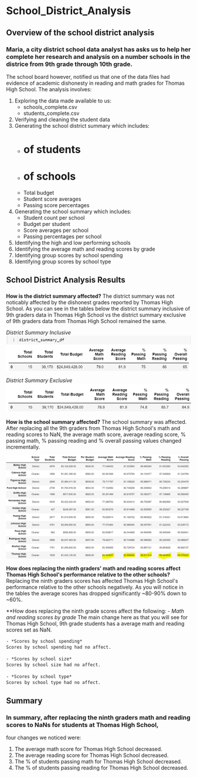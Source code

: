 # School_District_Analysis

## Overview of the school district analysis
### Maria, a city district school data analyst has asks us to help her complete her research and analysis on a number schools in the districe from 9th grade through 10th grade.
The school board however, notified us that one of the data files had evidence of academic dishonesty in reading and math grades for Thomas High School. The analysis involves:

1. Exploring the data made available to us:
	- schools_complete.csv
	- students_complete.csv
2. Verifying and cleaning the student data
3. Generating the school district summary which includes:
	- # of students
	- # of schools
	- Total budget
	- Student score averages
	- Passing score percentages
4. Generating the school summary which includes:
	- Student count per school
	- Budget per student
	- Score averages per school
	- Passing percentages per school
5. Identifying the high and low performing schools
6. Identifying the average math and reading scores by grade
7. Identifying group scores by school spending
8. Identifying group scores by school type

## School District Analysis Results
### 
**How is the district summary affected?**
The district summary was not noticably affected by the dishonest grades reported by Thomas High School.
As you can see in the tables below the district summary inclusive of 9th graders data in Thomas High School vs the district summary exclusive
of 9th graders data from Thomas High School remained the same.

*District Summary Inclusive*
![District_Summary_Inclusive](https://github.com/mavalenz/School_District_Analysis/blob/main/Resources/District_Summary_Inclusive.PNG)

*District Summary Exclusive*
![District_Summary_Exclusive](https://github.com/mavalenz/School_District_Analysis/blob/main/Resources/District_Summary_Exclusive.PNG)

**How is the school summary affected?**
The school summary was affected. After replacing all the 9th graders from Thomas High School's math and reading scores to NaN,
the average math score, average reading score, % passing math, % passing reading and % overall passing values changed incrementally. 

![School_Summary_Exclusive](https://github.com/mavalenz/School_District_Analysis/blob/main/Resources/School_Summary_Exclusive.PNG)

**How does replacing the ninth graders' math and reading scores affect Thomas High School's performance relative to the other schools?**
Replacing the ninth graders scores has affected Thomas High School's performance relative to the other schools negatively. As you will notice
in the tables the average scores has dropped significantly ~80-90% down to ~60%.

**How does replacing the ninth grade scores affect the following:
	- *Math and reading scores by grade*
	The main change here as that you will see for Thomas High School, 9th grade students has a average math and reading scores set as NaN.
 
	- *Scores by school spending*
	Scores by school spending had no affect. 

	- *Scores by school size*
	Scores by school size had no affect.	

	- *Scores by school type*
	Scores by school type had no affect.

## Summary
### In summary, after replacing the ninth graders math and reading scores to NaNs for students at Thomas High School,
four changes we noticed were:

1. The average math score for Thomas High School decreased.
2. The average reading score for Thomas High School decreased.
3. The % of students passing math for Thomas High School decreased.
4. The % of students passing reading for Thomas High School decreased.



